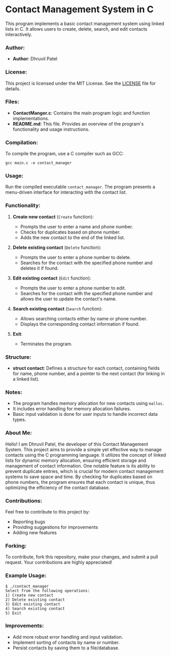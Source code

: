 
# Contact Management System in C

This program implements a basic contact management system using linked lists in C. It allows users to create, delete, search, and edit contacts interactively.

### Author:
- **Author**: Dhruvil Patel

### License:
This project is licensed under the MIT License. See the [LICENSE](LICENSE) file for details.

### Files:
- **ContactManger.c**: Contains the main program logic and function implementations.
- **README.md**: This file. Provides an overview of the program's functionality and usage instructions.

### Compilation:
To compile the program, use a C compiler such as GCC:
```
gcc main.c -o contact_manager
```

### Usage:
Run the compiled executable `contact_manager`. The program presents a menu-driven interface for interacting with the contact list.

### Functionality:

1. **Create new contact** (`Create` function):
   - Prompts the user to enter a name and phone number.
   - Checks for duplicates based on phone number.
   - Adds the new contact to the end of the linked list.

2. **Delete existing contact** (`Delete` function):
   - Prompts the user to enter a phone number to delete.
   - Searches for the contact with the specified phone number and deletes it if found.

3. **Edit existing contact** (`Edit` function):
   - Prompts the user to enter a phone number to edit.
   - Searches for the contact with the specified phone number and allows the user to update the contact's name.

4. **Search existing contact** (`Search` function):
   - Allows searching contacts either by name or phone number.
   - Displays the corresponding contact information if found.

5. **Exit**:
   - Terminates the program.

### Structure:
- **struct contact**: Defines a structure for each contact, containing fields for name, phone number, and a pointer to the next contact (for linking in a linked list).

### Notes:
- The program handles memory allocation for new contacts using `malloc`.
- It includes error handling for memory allocation failures.
- Basic input validation is done for user inputs to handle incorrect data types.

### About Me:
Hello! I am Dhruvil Patel, the developer of this Contact Management System. This project aims to provide a simple yet effective way to manage contacts using the C programming language. It utilizes the concept of linked lists for dynamic memory allocation, ensuring efficient storage and management of contact information. One notable feature is its ability to prevent duplicate entries, which is crucial for modern contact management systems to save space and time. By checking for duplicates based on phone numbers, the program ensures that each contact is unique, thus optimizing the efficiency of the contact database.

### Contributions:
Feel free to contribute to this project by:
- Reporting bugs
- Providing suggestions for improvements
- Adding new features

### Forking:
To contribute, fork this repository, make your changes, and submit a pull request. Your contributions are highly appreciated!

### Example Usage:
```
$ ./contact_manager
Select from the following operations:
1) Create new contact
2) Delete existing contact
3) Edit existing contact
4) Search existing contact
5) Exit
```

### Improvements:
- Add more robust error handling and input validation.
- Implement sorting of contacts by name or number.
- Persist contacts by saving them to a file/database.

